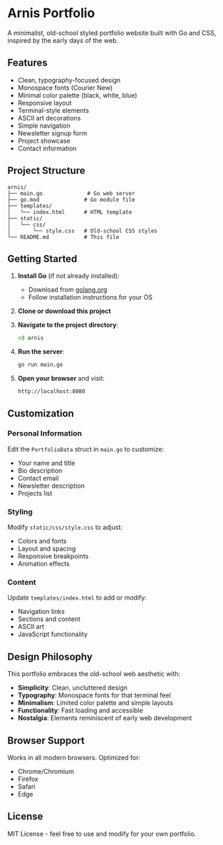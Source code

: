 # Arnis Portfolio

A minimalist, old-school styled portfolio website built with Go and CSS, inspired by the early days of the web.

<!-- This README is not the website - the actual website is generated by GitHub Actions -->

## Features

- Clean, typography-focused design
- Monospace fonts (Courier New)
- Minimal color palette (black, white, blue)
- Responsive layout
- Terminal-style elements
- ASCII art decorations
- Simple navigation
- Newsletter signup form
- Project showcase
- Contact information

## Project Structure

```
arnis/
├── main.go              # Go web server
├── go.mod              # Go module file
├── templates/
│   └── index.html      # HTML template
├── static/
│   └── css/
│       └── style.css   # Old-school CSS styles
└── README.md           # This file
```

## Getting Started

1. **Install Go** (if not already installed):
   - Download from [golang.org](https://golang.org/dl/)
   - Follow installation instructions for your OS

2. **Clone or download this project**

3. **Navigate to the project directory**:
   ```bash
   cd arnis
   ```

4. **Run the server**:
   ```bash
   go run main.go
   ```

5. **Open your browser** and visit:
   ```
   http://localhost:8080
   ```

## Customization

### Personal Information
Edit the `PortfolioData` struct in `main.go` to customize:
- Your name and title
- Bio description
- Contact email
- Newsletter description
- Projects list

### Styling
Modify `static/css/style.css` to adjust:
- Colors and fonts
- Layout and spacing
- Responsive breakpoints
- Animation effects

### Content
Update `templates/index.html` to add or modify:
- Navigation links
- Sections and content
- ASCII art
- JavaScript functionality

## Design Philosophy

This portfolio embraces the old-school web aesthetic with:
- **Simplicity**: Clean, uncluttered design
- **Typography**: Monospace fonts for that terminal feel
- **Minimalism**: Limited color palette and simple layouts
- **Functionality**: Fast loading and accessible
- **Nostalgia**: Elements reminiscent of early web development

## Browser Support

Works in all modern browsers. Optimized for:
- Chrome/Chromium
- Firefox
- Safari
- Edge

## License

MIT License - feel free to use and modify for your own portfolio.

